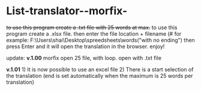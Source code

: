 # List-translator--morfix-

~~to use this program create a .txt file with 25 words at max.~~
to use this program create a .xlsx file.
then enter the file location + filename (# for example: F:\Users\shai\Desktop\spreedsheets\words("with no ending")
then press Enter and it will open the translation in the browser. 
enjoy!



update: 
**v.1.00**
  morfix open 25 file, with loop.
  open with .txt file 
  
 **v.1.01**
    1) It is now possible to use an excel file
    2) There is a start selection of the translation (end is set automatically when the maximum is 25 words per translation)
 

